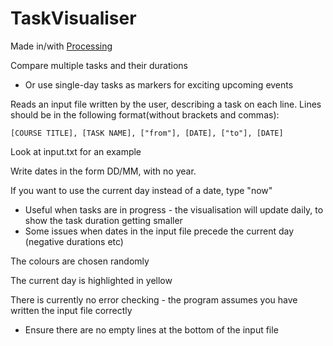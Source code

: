 # TaskVisualiser

Made in/with [Processing](https://processing.org/)

Compare multiple tasks and their durations
- Or use single-day tasks as markers for exciting upcoming events

Reads an input file written by the user, describing a task on each line.
Lines should be in the following format(without brackets and commas):

`[COURSE TITLE], [TASK NAME], ["from"], [DATE], ["to"], [DATE]`

Look at input.txt for an example

Write dates in the form DD/MM, with no year.

If you want to use the current day instead of a date, type "now"
- Useful when tasks are in progress - the visualisation will update daily, to show the task duration getting smaller
- Some issues when dates in the input file precede the current day (negative durations etc)

The colours are chosen randomly

The current day is highlighted in yellow

There is currently no error checking - the program assumes you have written the input file correctly
- Ensure there are no empty lines at the bottom of the input file

